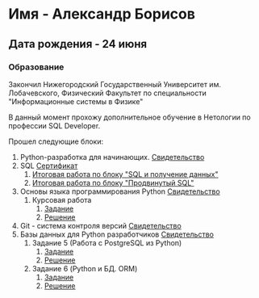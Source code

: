 # Имя - Александр Борисов
## Дата рождения - 24 июня

### Образование

Закончил Нижегородский Государственный Университет им. Лобачевского, Физический Факультет по специальности "Информационные системы в Физике"

В данный момент прохожу дополнительное обучение в Нетологии по профессии SQL Developer.

Прошел следующие блоки:
1.  Python-разработка для
начинающих. [Свидетельство](https://github.com/sanych79/mysertificate/blob/main/certificate_python.pdf)
2. SQL [Сертификат](https://github.com/sanych79/mysertificate/blob/main/certificate_sql.pdf)
   1. [Итоговая работа по блоку "SQL и получение данных"](https://github.com/sanych79/aboutme/tree/main/SQL/final_work_sql)
   2. [Итоговая работа по блоку "Продвинутый SQL"](https://github.com/sanych79/aboutme/tree/main/SQL/final_wirk_sql_pro)
3. Основы языка программирования Python [Свидетельство](https://github.com/sanych79/mysertificate/blob/main/certificate_main_python.pdf)
   1. Курсовая работа
      1. [Задание](https://github.com/netology-code/py-diplom-basic)
      2. [Решение](https://github.com/sanych79/vk_yd)
4. Git - система контроля версий [Свидетельство](https://github.com/sanych79/mysertificate/blob/main/certificate_git.pdf)
5. Базы данных для Python разработчиков [Свидетельство](https://github.com/sanych79/mysertificate/blob/main/python_sql.pdf)
   1. Задание 5 (Работа с PostgreSQL из Python)
      1. [Задание](https://github.com/netology-code/py-homeworks-db/tree/video/05-psycopg)
      2. [Решение](https://github.com/sanych79/PY_SQL_HW4/)
   2. Задание 6 (Python и БД. ORM)
      1. [Задание](https://github.com/netology-code/py-homeworks-db/tree/video/06-orm)
      2. [Решение](https://github.com/sanych79/PY_SQL_6/)